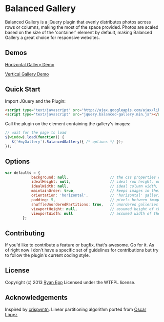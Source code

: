Balanced Gallery
=========
Balanced Gallery is a jQuery plugin that evenly distributes photos across rows or columns, making the most of the space provided.
Photos are scaled based on the size of the 'container' element by default, making Balanced Gallery a great choice for responsive websites.

Demos
-------
[Horizontal Gallery Demo](http://www.ryanepp.com/demos/balanced_gallery/horizontal)

[Vertical Gallery Demo](http://www.ryanepp.com/demos/balanced_gallery/vertical)

Quick Start
----------
Import JQuery and the Plugin:
``` html
<script type="text/javascript" src="http://ajax.googleapis.com/ajax/libs/jquery/1/jquery.min.js"></script>
<script type="text/javascript" src="jquery.balanced-gallery.min.js"></script>
```

Call the plugin on the element containing the gallery's images:
``` javascript
// wait for the page to load
$(window).load(function() {
   $('#myGallery').BalancedGallery({ /* options */ });
});
```

Options
-------
``` javascript
var defaults = {
            background: null,                   // the css properties of the gallery's containing element
            idealHeight: null,                  // ideal row height, only used for horizontal galleries, defaults to half the containing element's height
            idealWidth: null,                   // ideal column width, only used for vertical galleries, defaults to 1/4 of the containing element's width
            maintainOrder: true,                // keeps images in their original order, setting to 'false' can create a slightly better balance between rows
            orientation: 'horizontal',          // 'horizontal' galleries are made of rows and scroll vertically; 'vertical' galleries are made of columns and scroll horizontally
            padding: 5,                         // pixels between images
            shuffleUnorderedPartitions: true,   // unordered galleries tend to clump larger images at the begining, this solves that issue at a slight performance cost
            viewportHeight: null,               // assumed height of the gallery, defaults to the containing element's height
            viewportWidth: null                 // assumed width of the gallery, defaults to the containing element's width
        };
```

Contributing
------------
If you'd like to contribute a feature or bugfix, that's awesome. Go for it. As of right now I don't have a specific set of guidelines for contributions but try to follow the plugin's current coding style.

License
---------
Copyright (c) 2013 [Ryan Epp](https://twitter.com/ryanEpp) Licensed under the WTFPL license.

Acknowledgements
----------------
Inspired by [crispymtn](http://www.crispymtn.com/stories/the-algorithm-for-a-perfectly-balanced-photo-gallery).
Linear partitioning algorithm ported from [Óscar López](http://stackoverflow.com/questions/7938809/dynamic-programming-linear-partitioning-please-help-grok/7942946#7942946)